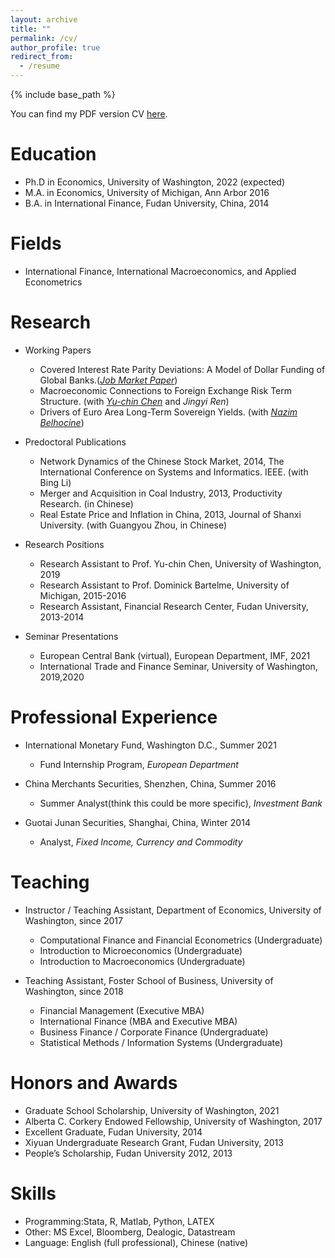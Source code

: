 ```yaml
---
layout: archive
title: ""
permalink: /cv/
author_profile: true
redirect_from:
  - /resume
---
```


{% include base_path %}



You can find my PDF version CV [here](https://li-yida.github.io/files/Li_CV.pdf).

Education
======
* Ph.D in Economics, University of Washington, 2022 (expected)
* M.A. in Economics, University of Michigan, Ann Arbor 2016
* B.A. in International Finance, Fudan University, China, 2014


Fields
======
* International Finance, International Macroeconomics, and Applied Econometrics


Research
======
* Working Papers
  * Covered Interest Rate Parity Deviations: A Model of Dollar Funding of Global Banks.([*Job Market Paper*](http://google.com))
  * Macroeconomic Connections to Foreign Exchange Risk Term Structure. (with [*Yu-chin Chen*](https://econ.washington.edu/people/yu-chin-chen) and *Jingyi Ren*)
  * Drivers of Euro Area Long-Term Sovereign Yields. (with [*Nazim Belhocine*](https://papers.ssrn.com/sol3/cf_dev/AbsByAuth.cfm?per_id=369168))


* Predoctoral Publications
  * Network Dynamics of the Chinese Stock Market, 2014, The International Conference on Systems and Informatics. IEEE. (with Bing Li)
  * Merger and Acquisition in Coal Industry, 2013, Productivity Research. (in Chinese)
  * Real Estate Price and Inflation in China, 2013, Journal of Shanxi University. (with Guangyou Zhou, in Chinese)
  
* Research Positions
  * Research Assistant to Prof. Yu-chin Chen, University of Washington, 2019
  * Research Assistant to Prof. Dominick Bartelme, University of Michigan, 2015-2016
  * Research Assistant, Financial Research Center, Fudan University, 2013-2014
  
* Seminar Presentations
  * European Central Bank (virtual), European Department, IMF, 2021
  * International Trade and Finance Seminar, University of Washington, 2019,2020

Professional Experience
======
* International Monetary Fund, Washington D.C., Summer 2021
  * Fund Internship Program, *European Department*

* China Merchants Securities, Shenzhen, China, Summer 2016
  * Summer Analyst(think this could be more specific), *Investment Bank*
 
* Guotai Junan Securities, Shanghai, China, Winter 2014
  * Analyst, *Fixed Income, Currency and Commodity*

  
Teaching
======
* Instructor / Teaching Assistant, Department of Economics, University of Washington, since 2017
   * Computational Finance and Financial Econometrics (Undergraduate)
   * Introduction to Microeconomics (Undergraduate)
   * Introduction to Macroeconomics (Undergraduate)

* Teaching Assistant, Foster School of Business, University of Washington, since 2018
  * Financial Management (Executive MBA)
  * International Finance (MBA and Executive MBA)
  * Business Finance / Corporate Finance (Undergraduate)
  * Statistical Methods / Information Systems (Undergraduate)

Honors and Awards
======
* Graduate School Scholarship, University of Washington, 2021
* Alberta C. Corkery Endowed Fellowship, University of Washington, 2017
* Excellent Graduate, Fudan University, 2014
* Xiyuan Undergraduate Research Grant, Fudan University, 2013
* People’s Scholarship, Fudan University 2012, 2013

Skills
======
* Programming:Stata, R, Matlab, Python, LATEX
* Other: MS Excel, Bloomberg, Dealogic, Datastream
* Language: English (full professional), Chinese (native)
  

